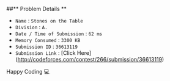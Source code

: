 ##** Problem Details **
 
- `Name`                      : `Stones on the Table`
- `Division`                  : `A.`
- `Date / Time of Submission` : `62 ms`
- `Memory Consumed`           : `3300 KB`
- `Submission ID`             : `36613119`
- `Submission Link`           : [Click Here] (http://codeforces.com/contest/266/submission/36613119)

Happy Coding  :computer: